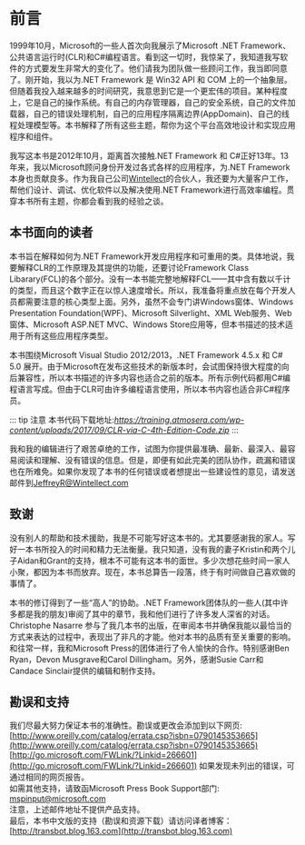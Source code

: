 # 前言

1999年10月，Microsoft的一些人首次向我展示了Microsoft .NET Framework、公共语言运行时(CLR)和C#编程语言。看到这一切时，我惊呆了，我知道我写软件的方式要发生非常大的变化了。他们请我为团队做一些顾问工作，我当即同意了。刚开始，我以为.NET Framework 是 Win32 API 和 COM 上的一个抽象层。但随着我投入越来越多的时间研究，我意思到它是一个更宏伟的项目。某种程度上，它是自己的操作系统。有自己的内存管理器，自己的安全系统，自己的文件加载器，自己的错误处理机制，自己的应用程序隔离边界(AppDomain)、自己的线程处理模型等。本书解释了所有这些主题，帮你为这个平台高效地设计和实现应用程序和组件。

我写这本书是2012年10月，距离首次接触.NET Framework 和 C#正好13年。13年来，我以Microsoft顾问身份开发过各式各样的应用程序，为.NET Framework本身也贡献良多。作为我自己公司[Wintellect](http://Wintellect.com)的合伙人，我还要为大量客户工作，帮他们设计、调试、优化软件以及解决使用.NET Framework进行高效率编程。贯穿本书所有主题，你都会看到我的经验之谈。

## 本书面向的读者

本书旨在解释如何为.NET Framework开发应用程序和可重用的类。具体地说，我要解释CLR的工作原理及其提供的功能，还要讨论Framework Class  Libarary(FCL)的各个部分。没有一本书能完整地解释FCL——其中含有数以千计的类型，而且这个数字正在以惊人速度增长。所以，我准备将重点放在每个开发人员都需要注意的核心类型上面。另外，虽然不会专门讲Windows窗体、Windows Presentation Foundation(WPF)、Microsoft Silverlight、XML Web服务、Web窗体、Microsoft ASP.NET MVC、Windows Store应用等，但本书描述的技术适用于所有这些应用程序类型。

本书围绕Microsoft Visual Studio 2012/2013，.NET Framework 4.5.x 和 C# 5.0 展开。由于Microsoft在发布这些技术的新版本时，会试图保持很大程度的向后兼容性，所以本书描述的许多内容也适合之前的版本。所有示例代码都用C#编程语言写成。但由于CLR可由许多编程语言使用，所以本书内容也适合非C#程序员。

::: tip 注意
本书代码下载地址:*<https://training.atmosera.com/wp-content/uploads/2017/09/CLR-via-C-4th-Edition-Code.zip>*
:::

我和我的编辑进行了艰苦卓绝的工作，试图为你提供最准确、最新、最深入、最容易阅读和理解、没有错误的信息。但是，即便有如此完美的团队协作，疏漏和错误也在所难免。如果你发现了本书的任何错误或者想提出一些建设性的意见，请发送邮件到<JeffreyR@Wintellect.com>

## 致谢

没有别人的帮助和技术援助，我是不可能写好这本书的。尤其要感谢我的家人。写好一本书所投入的时间和精力无法衡量。我只知道，没有我的妻子Kristin和两个儿子Aidan和Grant的支持，根本不可能有这本书的面世。多少次想花些时间一家人小聚，都因为本书而放弃。现在，本书总算告一段落，终于有时间做自己喜欢做的事情了。

本书的修订得到了一些“高人”的协助。.NET Framework团体队的一些人(其中许多都是我的朋友)审阅了其中的章节，我和他们进行了许多发人深省的对话。Christophe Nasarre 参与了我几本书的出版，在审阅本书并确保我能以最恰当的方式来表达的过程中，表现出了非凡的才能。他对本书的品质有至关重要的影响。和往常一样，我和Microsoft Press的团体进行了令人愉快的合作。特别感谢Ben Ryan，Devon Musgrave和Carol Dillingham。另外，感谢Susie Carr和Candace Sinclair提供的编辑和制作支持。

## 勘误和支持

我们尽最大努力保证本书的准确性。勘误或更改会添加到以下网页:  
[http://www.oreilly.com/catalog/errata.csp?isbn=0790145353665](http://www.oreilly.com/catalog/errata.csp?isbn=0790145353665)  
[http://go.microsoft.com/FWLink/?Linkid=266601](http://go.microsoft.com/FWLink/?Linkid=266601)
如果发现未列出的错误，可通过相同的网页报告。  
如需其他支持，请致函Microsoft Press Book Support部门:  
<mspinput@microsoft.com>  
注意，上述邮件地址不提供产品支持。  
最后，本书中文版的支持（勘误和资源下载）请访问译者博客：  
[http://transbot.blog.163.com](http://transbot.blog.163.com)
